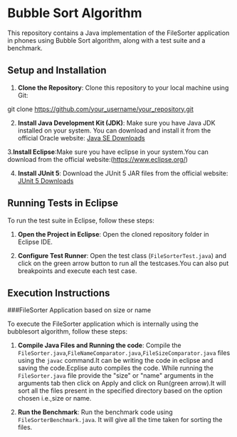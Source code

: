 # Bubble Sort Algorithm

This repository contains a Java implementation of the FileSorter application in phones using Bubble Sort algorithm, along with a test suite and a benchmark.

## Setup and Installation

1. **Clone the Repository**: Clone this repository to your local machine using Git:

git clone https://github.com/your_username/your_repository.git


2. **Install Java Development Kit (JDK)**: Make sure you have Java JDK installed on your system. You can download and install it from the official Oracle website: [Java SE Downloads](https://www.oracle.com/java/technologies/javase-jdk11-downloads.html)

3.**Install Eclipse**:Make sure you have eclipse in your system.You can download from the official website:(https://www.eclipse.org/)

4. **Install JUnit 5**: Download the JUnit 5 JAR files from the official website: [JUnit 5 Downloads](https://junit.org/junit5/docs/current/user-guide/#downloads)

## Running Tests in Eclipse

To run the test suite in Eclipse, follow these steps:

1. **Open the Project in Eclipse**: Open the cloned repository folder in Eclipse IDE.

3. **Configure Test Runner**: Open the test class (`FileSorterTest.java`) and click on the green arrow button to run all the testcases.You can also put breakpoints and execute each test case.

## Execution Instructions

###FileSorter Application based on size or name

To execute the FileSorter application which is internally using the bubblesort algorithm, follow these steps:

1. **Compile Java Files and Running the code**: Compile the `FileSorter.java`,`FileNameComparator.java`,`FileSizeComparator.java` files using the `javac` command.It can be writing the code in eclipse and saving the code.Ecplise auto compiles the code. While running the `FileSorter.java` file provide the "size" or "name" arguments in the arguments tab then click on Apply and click on Run(green arrow).It will sort all the files present in the specified directory based on the option chosen i.e.,size or name.

2. **Run the Benchmark**: Run the benchmark code using `FileSorterBenchmark.java`. It will give all the time taken for sorting the files.
